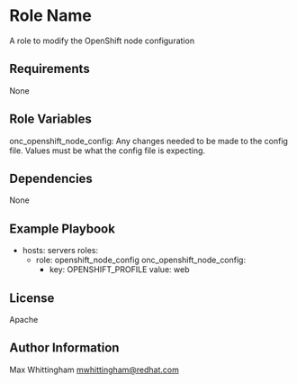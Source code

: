 Role Name
=========

A role to modify the OpenShift node configuration

Requirements
------------

None

Role Variables
--------------

onc_openshift_node_config: Any changes needed to be made to the config file. Values must be what the config file is expecting.

Dependencies
------------

None

Example Playbook
----------------

- hosts: servers 
  roles:
  - role: openshift_node_config
    onc_openshift_node_config:
    - key: OPENSHIFT_PROFILE
      value: web

License
-------

Apache

Author Information
------------------

Max Whittingham <mwhittingham@redhat.com>
